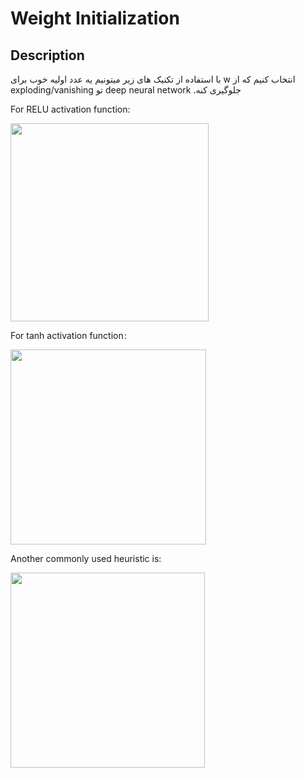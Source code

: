 # Weight Initialization

## Description

<span dir="rtl">با استفاده از تکنیک های زیر میتونیم یه عدد اولیه خوب برای</span> <span dir="ltr">w</span> <span dir="rtl">انتخاب کنیم که از</span> <span dir="ltr">exploding/vanishing</span> <span dir="rtl">تو</span> <span dir="ltr">deep neural network</span> <span dir="rtl">جلوگیری کنه.</span>

For RELU activation function:

<img src="image2.jpg" style="width:3.29699in" />

For tanh activation function :

<img src="image3.jpg" style="width:3.25989in" />

Another commonly used heuristic is:

<img src="image1.jpg" style="width:3.2413in" />
